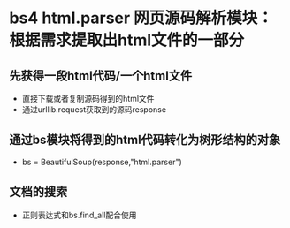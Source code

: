 # bs4 html.parser 网页源码解析模块：根据需求提取出html文件的一部分

## 先获得一段html代码/一个html文件

- 直接下载或者复制源码得到的html文件
- 通过urllib.request获取到的源码response

## 通过bs模块将得到的html代码转化为树形结构的对象

- bs = BeautifulSoup(response,"html.parser")

## 文档的搜索

- 正则表达式和bs.find_all配合使用





